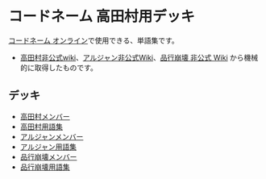 # コードネーム 高田村用デッキ

[コードネーム オンライン](https://himatami.jp/games/28)で使用できる、単語集です。

- [高田村非公式wiki](https://wikiwiki.jp/takadamura)、[アルジャン非公式Wiki](https://wikiwiki.jp/arujan/)、[品行崩壊 非公式 Wiki](https://wikiwiki.jp/hinkou) から機械的に取得したものです。

## デッキ
- [高田村メンバー](https://github.com/tkdmrfun/codenames_takadamura_pack/blob/main/%E9%AB%98%E7%94%B0%E6%9D%91%E3%83%A1%E3%83%B3%E3%83%8F%E3%82%99%E3%83%BC.txt)
- [高田村用語集](https://github.com/tkdmrfun/codenames_takadamura_pack/blob/main/%E9%AB%98%E7%94%B0%E6%9D%91%E7%94%A8%E8%AA%9E%E9%9B%86.txt)
- [アルジャンメンバー](https://github.com/tkdmrfun/codenames_takadamura_pack/blob/main/%E3%82%A2%E3%83%AB%E3%82%B7%E3%82%99%E3%83%A3%E3%83%B3%E3%83%A1%E3%83%B3%E3%83%8F%E3%82%99%E3%83%BC.txt)
- [アルジャン用語集](https://github.com/tkdmrfun/codenames_takadamura_pack/blob/main/%E3%82%A2%E3%83%AB%E3%82%B7%E3%82%99%E3%83%A3%E3%83%B3%E7%94%A8%E8%AA%9E%E9%9B%86.txt)
- [品行崩壊メンバー](https://github.com/tkdmrfun/codenames_takadamura_pack/blob/main/%E5%93%81%E8%A1%8C%E5%B4%A9%E5%A3%8A%E3%83%A1%E3%83%B3%E3%83%8F%E3%82%99%E3%83%BC.txt)
- [品行崩壊用語集](https://github.com/tkdmrfun/codenames_takadamura_pack/blob/main/%E5%93%81%E8%A1%8C%E5%B4%A9%E5%A3%8A%E7%94%A8%E8%AA%9E%E9%9B%86.txt)
